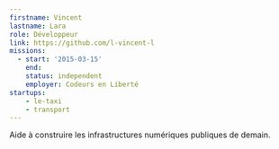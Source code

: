 ```yaml
---
firstname: Vincent
lastname: Lara
role: Développeur
link: https://github.com/l-vincent-l
missions:
  - start: '2015-03-15'
    end:
    status: independent
    employer: Codeurs en Liberté
startups:
    - le-taxi
    - transport
---
```


Aide à construire les infrastructures numériques publiques de demain.
